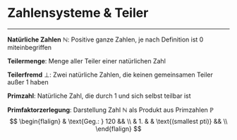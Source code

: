 # Zahlensysteme & Teiler
___
**Natürliche Zahlen** $\mathbb{N}$: Positive ganze Zahlen, je nach Definition ist 0 miteinbegriffen

**Teilermenge**: Menge aller Teiler einer natürlichen Zahl

**Teilerfremd** $\bot$: Zwei natürliche Zahlen, die keinen gemeinsamen Teiler außer $1$ haben

**Primzahl**: Natürliche Zahl, die durch $1$ und sich selbst teilbar ist

**Primfaktorzerlegung**: Darstellung Zahl $\mathbb{N}$ als Produkt aus Primzahlen $\mathbb{P}$
$$
\begin{flalign}
& \text{Geg.: } 120 && \\
& 1. & & \text{(smallest pti)} && \\
\end{flalign}
$$
